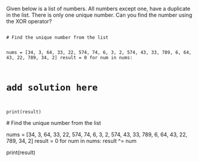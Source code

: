 Given below is a list of numbers. All numbers except one, have a duplicate in the list. There is only one unique number. Can you find the number using the XOR operator?


<codeblock language="python" type="exercise" testMode="fixedInput">
<code>
# Find the unique number from the list

nums = [34, 3, 64, 33, 22, 574, 74, 6, 3, 2, 574, 43, 33, 789, 6, 64, 43, 22, 789, 34, 2]
result = 0
for num in nums:
  # add solution here

print(result)
</code>

<solution>
# Find the unique number from the list

nums = [34, 3, 64, 33, 22, 574, 74, 6, 3, 2, 574, 43, 33, 789, 6, 64, 43, 22, 789, 34, 2]
result = 0
for num in nums:
  result ^= num

print(result)
</solution>
</codeblock>